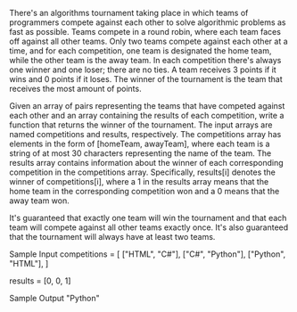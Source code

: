 There's an algorithms tournament taking place in which teams of programmers compete against each other 
to solve algorithmic problems as fast as possible. Teams compete in a round robin, where each team 
faces off against all other teams. Only two teams compete against each other at a time, and for each 
competition, one team is designated the home team, while the other team is the away team. In each 
competition there's always one winner and one loser; there are no ties. A team receives 3 points if 
it wins and 0 points if it loses. The winner of the tournament is the team that receives the most 
amount of points.

Given an array of pairs representing the teams that have competed against each other and an array containing the
results of each competition, write a function that returns the winner of the tournament. The input arrays are named
competitions and results, respectively. The competitions array has elements in the form of [homeTeam, awayTeam], 
where each team is a string of at most 30 characters representing the name of the team. The results array
contains information about the winner of each corresponding competition in the competitions array. Specifically,
results[i] denotes the winner of competitions[i], where a 1 in the results array means that the home team in the
corresponding competition won and a 0 means that the away team won.

It's guaranteed that exactly one team will win the tournament and that each team will compete against all other teams 
exactly once. It's also guaranteed that the tournament will always have at least two teams.

Sample Input
competitions = [
  ["HTML", "C#"],
  ["C#", "Python"],
  ["Python", "HTML"],
]

results = [0, 0, 1]

Sample Output
"Python"


